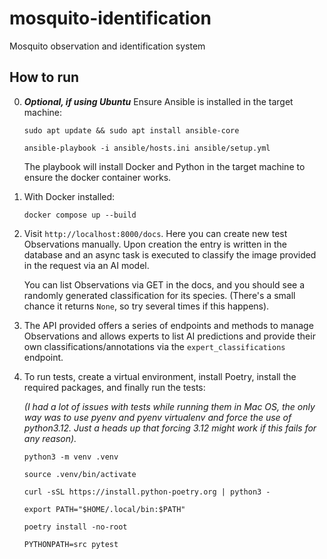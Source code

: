 # mosquito-identification
Mosquito observation and identification system

## How to run

0. ***Optional, if using Ubuntu*** Ensure Ansible is installed in the target machine:

    `sudo apt update && sudo apt install ansible-core`

    `ansible-playbook -i ansible/hosts.ini ansible/setup.yml`

    The playbook will install Docker and Python in the target machine to ensure the docker container works.

1. With Docker installed:

    `docker compose up --build`

2. Visit `http://localhost:8000/docs`. Here you can create new test Observations manually. Upon creation the entry is written in the database and an async task is executed to classify the image provided in the request via an AI model.

    You can list Observations via GET in the docs, and you should see a randomly generated classification for its species. (There's a small chance it returns `None`, so try several times if this happens).

3. The API provided offers a series of endpoints and methods to manage Observations and allows experts to list AI predictions and provide their own classifications/annotations via the `expert_classifications` endpoint.

4. To run tests, create a virtual environment, install Poetry, install the required packages, and finally run the tests:

    *(I had a lot of issues with tests while running them in Mac OS, the only way was to use pyenv and pyenv virtualenv and force the use of python3.12. Just a heads up that forcing 3.12 might work if this fails for any reason).*

    `python3 -m venv .venv`

    `source .venv/bin/activate` 

    `curl -sSL https://install.python-poetry.org | python3 -`

    `export PATH="$HOME/.local/bin:$PATH"`

    `poetry install -no-root`

    `PYTHONPATH=src pytest`
